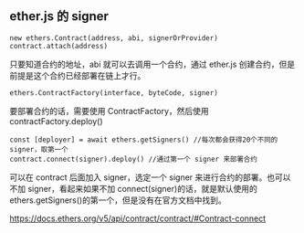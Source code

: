 ## ether.js 的 signer
```solidity
new ethers.Contract(address, abi, signerOrProvider)
contract.attach(address)
```
只要知道合约的地址，abi 就可以去调用一个合约，通过 ether.js 创建合约，但是前提是这个合约已经部署在链上才行。

```solidity
ethers.ContractFactory(interface, byteCode, signer)
```
要部署合约的话，需要使用 ContractFactory，然后使用 contractFactory.deploy()

```solidity 
const [deployer] = await ethers.getSigners() //每次都会获得20个不同的signer，取第一个
contract.connect(signer).deploy() //通过第一个 signer 来部署合约
```
可以在 contract 后面加入 signer，选定一个 signer 来进行合约的部署。也可以不加 signer，看起来如果不加 connect(signer)的话，就是默认使用的 ethers.getSigners()的第一个，但是没有在官方文档中找到。

https://docs.ethers.org/v5/api/contract/contract/#Contract-connect